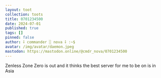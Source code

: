```yaml
---
layout: toot
collection: toots
title: 0701234500
date: 2024-07-01
published: true
tags: []
pinned: false
author: ⸸ commander ░ nova ⸸ :~$
avatar: /img/avatar/daemon.jpeg
mastodon: https://mastodon.online/@cmdr_nova/0701234500
---
```


Zenless Zone Zero is out and it thinks the best server for me to be on is in Asia
